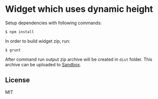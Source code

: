 # Widget which uses dynamic height

Setup dependencies with following commands:

```
$ npm install
```

In order to build widget zip, run:

```
$ grunt 
```

After command run output zip archive will be created in `dist` folder. This archive can be uploaded to [Sandbox](https://www.appsngen.com/product/my/applications/list).

## License

MIT